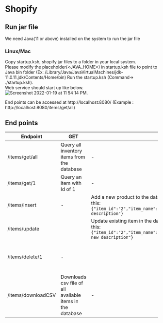 # Shopify

## Run jar file
We need Java(11 or above) installed on the system to run the jar file
### Linux/Mac

Copy startup.ksh, shopify.jar files to a folder in your local system.  
Please modify the placeholder(<JAVA_HOME>) in startup.ksh file to point to Java bin folder (Ex: /Library/Java/JavaVirtualMachines/jdk-11.0.11.jdk/Contents/Home/bin)
Run the startup.ksh (Command->  ./startup.ksh).  
Web service should start up like below.  
![Screenshot 2022-01-19 at 11 54 14 PM](https://user-images.githubusercontent.com/91156130/150281727-7797b9c9-4607-4f08-a719-4a4e3961e9f7.png).  

End points can be accessed at http://localhost:8080/ (Example : http://localhost:8080/items/get/all)  

## End points
|Endpoint                    |GET|POST|PUT|DELETE|
|----------------------------|-------------|-----------|----------|------|
| /items/get/all             | Query all inventory items from the database|-|-|-
| /items/get/1               | Query an item with Id of 1|-|-|
| /items/insert   |-| Add a new product to the database. The request should look like this: `{"item_id":"2","item_name":"Item2","item_description":"Item2 description"}`|-|-
| /items/update                | | Update existing item in the database The request should look like this: `{"item_id":"2","item_name":"Item2","item_description":"Item2 new description"}`|-|
| /items/delete/1       |-||-|Deletes item with item_id 1|
/items/downloadCSV| Downloads csv file of all available items in the database|-|-|-|
